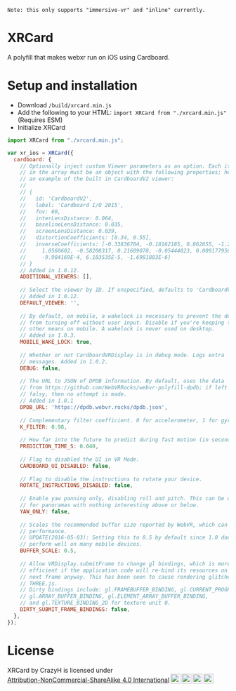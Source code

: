 ```
Note: this only supports "immersive-vr" and "inline" currently.
```

# XRCard
A polyfill that makes webxr run on iOS using Cardboard.

# Setup and installation
- Download `/build/xrcard.min.js`
- Add the following to your HTML: `import XRCard from "./xrcard.min.js"` (Requires ESM)
- Initialize XRCard
```js
import XRCard from "./xrcard.min.js";

var xr_ios = XRCard({
  cardboard: {
    // Optionally inject custom Viewer parameters as an option. Each item
    // in the array must be an object with the following properties; here is
    // an example of the built in CardboardV2 viewer:
    //
    // {
    //   id: 'CardboardV2',
    //   label: 'Cardboard I/O 2015',
    //   fov: 60,
    //   interLensDistance: 0.064,
    //   baselineLensDistance: 0.035,
    //   screenLensDistance: 0.039,
    //   distortionCoefficients: [0.34, 0.55],
    //   inverseCoefficients: [-0.33836704, -0.18162185, 0.862655, -1.2462051,
    //     1.0560602, -0.58208317, 0.21609078, -0.05444823, 0.009177956,
    //     -9.904169E-4, 6.183535E-5, -1.6981803E-6]
    // }
    // Added in 1.0.12.
    ADDITIONAL_VIEWERS: [],
  
    // Select the viewer by ID. If unspecified, defaults to 'CardboardV1'.
    // Added in 1.0.12.
    DEFAULT_VIEWER: '',
  
    // By default, on mobile, a wakelock is necessary to prevent the device's screen
    // from turning off without user input. Disable if you're keeping the screen awake through
    // other means on mobile. A wakelock is never used on desktop.
    // Added in 1.0.3.
    MOBILE_WAKE_LOCK: true,
  
    // Whether or not CardboardVRDisplay is in debug mode. Logs extra
    // messages. Added in 1.0.2.
    DEBUG: false,
  
    // The URL to JSON of DPDB information. By default, uses the data
    // from https://github.com/WebVRRocks/webvr-polyfill-dpdb; if left
    // falsy, then no attempt is made.
    // Added in 1.0.1
    DPDB_URL: 'https://dpdb.webvr.rocks/dpdb.json',
  
    // Complementary filter coefficient. 0 for accelerometer, 1 for gyro.
    K_FILTER: 0.98,
  
    // How far into the future to predict during fast motion (in seconds).
    PREDICTION_TIME_S: 0.040,
  
    // Flag to disabled the UI in VR Mode.
    CARDBOARD_UI_DISABLED: false,
  
    // Flag to disable the instructions to rotate your device.
    ROTATE_INSTRUCTIONS_DISABLED: false,
  
    // Enable yaw panning only, disabling roll and pitch. This can be useful
    // for panoramas with nothing interesting above or below.
    YAW_ONLY: false,
  
    // Scales the recommended buffer size reported by WebVR, which can improve
    // performance.
    // UPDATE(2016-05-03): Setting this to 0.5 by default since 1.0 does not
    // perform well on many mobile devices.
    BUFFER_SCALE: 0.5,
  
    // Allow VRDisplay.submitFrame to change gl bindings, which is more
    // efficient if the application code will re-bind its resources on the
    // next frame anyway. This has been seen to cause rendering glitches with
    // THREE.js.
    // Dirty bindings include: gl.FRAMEBUFFER_BINDING, gl.CURRENT_PROGRAM,
    // gl.ARRAY_BUFFER_BINDING, gl.ELEMENT_ARRAY_BUFFER_BINDING,
    // and gl.TEXTURE_BINDING_2D for texture unit 0.
    DIRTY_SUBMIT_FRAME_BINDINGS: false,
  },
});
```

# License
<p xmlns:cc="http://creativecommons.org/ns#" xmlns:dct="http://purl.org/dc/terms/"><span property="dct:title">XRCard</span> by <span property="cc:attributionName">CrazyH</span> is licensed under <a href="http://creativecommons.org/licenses/by-nc-sa/4.0/?ref=chooser-v1" target="_blank" rel="license noopener noreferrer" style="display:inline-block;">Attribution-NonCommercial-ShareAlike 4.0 International<img style="height:22px!important;margin-left:3px;vertical-align:text-bottom;" src="https://mirrors.creativecommons.org/presskit/icons/cc.svg?ref=chooser-v1"><img style="height:22px!important;margin-left:3px;vertical-align:text-bottom;" src="https://mirrors.creativecommons.org/presskit/icons/by.svg?ref=chooser-v1"><img style="height:22px!important;margin-left:3px;vertical-align:text-bottom;" src="https://mirrors.creativecommons.org/presskit/icons/nc.svg?ref=chooser-v1"><img style="height:22px!important;margin-left:3px;vertical-align:text-bottom;" src="https://mirrors.creativecommons.org/presskit/icons/sa.svg?ref=chooser-v1"></a></p>
